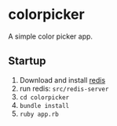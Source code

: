 colorpicker
===========

A simple color picker app.

## Startup
1. Download and install [redis](http://redis.io/download)
2. run redis: `src/redis-server`
3. `cd colorpicker`
4. `bundle install`
5. `ruby app.rb`
